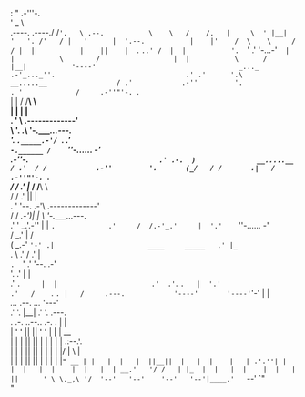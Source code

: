 : "
                     .-'''-.                  
                    '   _    \                
 .----.     .----./   /` '.   \ .--.          
  \    \   /    /.   |     \  ' |__|          
   '   '. /'   / |   '      |  '.--.          
   |    |'    /  \    \     / / |  |          
   |    ||    |   `.   ` ..' /  |  |          
   '.   `'   .'      '-...-'`   |  |          
    \        /                  |  |          
     \      /                   |__|          
      '----'                                  
       _..._                                  
    .-'_..._''.                               
  .' .'      '.\     __.....__                
 / .'            .-''         '.              
. '             /     .-''"'-.  `.            
| |            /     /________\   \           
| |            |                  |           
. '            \    .-------------'           
 \ '.          .\    '-.____...---.           
  '. `._____.-'/ `.             .'            
    `-.______ /    `''-...... -'              
       .-''-.`                                
     .' .-.  )               __.....__        
    / .'  / /            .-''         '.      
   (_/   / /       .|   /     .-''"'-.  `.    
        / /      .' |_ /     /________\   \   
       / /     .'     ||                  |   
      . '     '--.  .-'\    .-------------'   
     / /    _.-')|  |   \    '-.____...---.   
   .' '  _.'.-'' |  |    `.             .'    
  /  /.-'_.'     |  '.'    `''-...... -'      
 /    _.'        |   /                        
( _.-'           `'-' .|                      
   ____     _____   .' |_                     
  `.   \  .'    / .'     |                    
    `.  `'    .' '--.  .-'                    
      '.    .'      |  |                      
      .'     `.     |  |                      
    .'  .'`.   `.   |  '.'                    
  .'   /    `.   `. |   /     .---.           
 '----'       '----'`'-'      |   |           
   _..._   .--.   _..._       '---'           
 .'     '. |__| .'     '.     .---.           
.   .-.   ..--..   .-.   .    |   |           
|  '   '  ||  ||  '   '  |    |   |    __     
|  |   |  ||  ||  |   |  |    |   | .:--.'.   
|  |   |  ||  ||  |   |  |    |   |/ |   \ |  
|  |   |  ||  ||  |   |  |    |   |`" __ | |  
|  |   |  ||__||  |   |  |    |   | .'.''| |  
|  |   |  |    |  |   |  | __.'   '/ /   | |_ 
|  |   |  |    |  |   |  ||      ' \ \._,\ '/ 
'--'   '--'    '--'   '--'|____.'   `--'  `"  
"